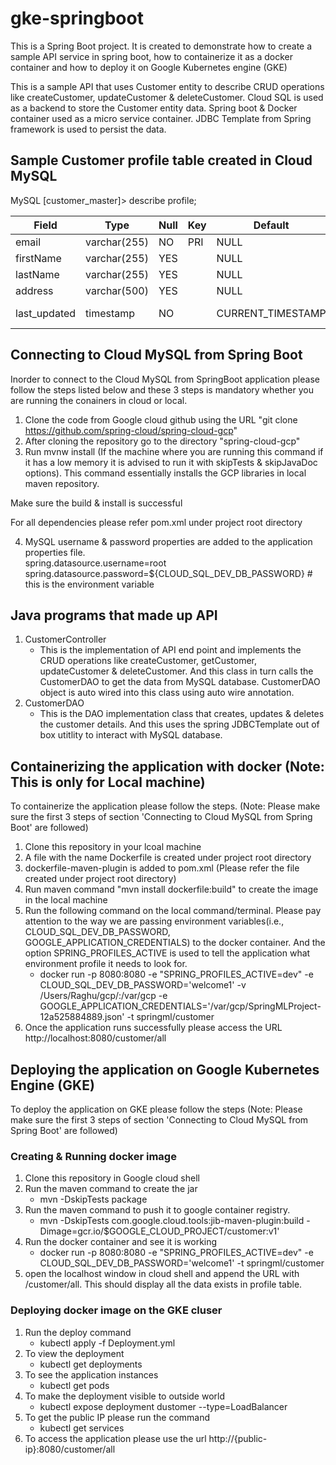 # gke-springboot
This is a Spring Boot project. It is created to demonstrate how to create a sample API service in spring boot, 
how to containerize it as a docker container and how to deploy it on Google Kubernetes engine (GKE)

This is a sample API that uses Customer entity to describe CRUD operations like createCustomer, updateCustomer 
& deleteCustomer. Cloud SQL is used as a backend to store the Customer entity data. Spring boot & Docker container 
used as a micro service container. JDBC Template from Spring framework is used to persist the data.

## Sample Customer profile table created in Cloud MySQL 

MySQL [customer_master]> describe profile;<br/>

| Field        | Type         | Null | Key | Default           | Extra                       |
|--------------|--------------|------|-----|-------------------|-----------------------------|
| email        | varchar(255) | NO   | PRI | NULL              |                             |
| firstName    | varchar(255) | YES  |     | NULL              |                             |
| lastName     | varchar(255) | YES  |     | NULL              |                             |
| address      | varchar(500) | YES  |     | NULL              |                             |
| last_updated | timestamp    | NO   |     | CURRENT_TIMESTAMP | on update CURRENT_TIMESTAMP |


## Connecting to Cloud MySQL from Spring Boot

Inorder to connect to the Cloud MySQL from SpringBoot application please follow the steps listed below and these 3 steps is mandatory whether you are running the conainers in cloud or local.

1) Clone the code from Google cloud github using the URL "git clone https://github.com/spring-cloud/spring-cloud-gcp"
2) After cloning the repository go to the directory "spring-cloud-gcp"
3) Run mvnw install (If the machine where you are running this command if it has a low memory it is advised to run it with skipTests & skipJavaDoc options). This command essentially installs the GCP libraries in local maven repository.

Make sure the build & install is successful 

For all dependencies please refer pom.xml under project root directory

4) MySQL username & password properties are added to the application properties file. <br/>
spring.datasource.username=root <br/>
spring.datasource.password=${CLOUD_SQL_DEV_DB_PASSWORD} # this is the environment variable

## Java programs that made up API

1) CustomerController
   - This is the implementation of API end point and implements the CRUD operations like createCustomer, getCustomer, updateCustomer & deleteCustomer. And this class in turn calls the CustomerDAO to get the data from MySQL database. CustomerDAO object is auto wired into this class using auto wire annotation.
2) CustomerDAO
   - This is the DAO implementation class that creates, updates & deletes the customer details. And this uses the spring JDBCTemplate out of box utitlity to interact with MySQL database.
   
## Containerizing the application with docker (Note: This is only for Local machine)

To containerize the application please follow the steps. (Note: Please make sure the first 3 steps of section 'Connecting to Cloud MySQL from Spring Boot' are followed)

1) Clone this repository in your lcoal machine
2) A file with the name Dockerfile is created under project root directory
3) dockerfile-maven-plugin is added to pom.xml (Please refer the file created under project root directory)
4) Run maven command "mvn install dockerfile:build" to create the image in the local machine
5) Run the following command on the local command/terminal. Please pay attention to the way we are passing environment variables(i.e., CLOUD_SQL_DEV_DB_PASSWORD, GOOGLE_APPLICATION_CREDENTIALS) to the docker container. And the option SPRING_PROFILES_ACTIVE is used to tell the application what environment profile it needs to look for.
   - docker run -p 8080:8080 -e "SPRING_PROFILES_ACTIVE=dev" -e CLOUD_SQL_DEV_DB_PASSWORD='welcome1' 
   -v /Users/Raghu/gcp/:/var/gcp -e GOOGLE_APPLICATION_CREDENTIALS='/var/gcp/SpringMLProject-12a525884889.json' 
   -t springml/customer
6) Once the application runs successfully please access the URL http://localhost:8080/customer/all

## Deploying the application on Google Kubernetes Engine (GKE)

To deploy the application on GKE please follow the steps (Note: Please make sure the first 3 steps of section 'Connecting to Cloud MySQL from Spring Boot' are followed)

### Creating & Running docker image

1) Clone this repository in Google cloud shell
2) Run the maven command to create the jar
   - mvn -DskipTests package
3) Run the maven command to push it to google container registry.
   - mvn -DskipTests com.google.cloud.tools:jib-maven-plugin:build -Dimage=gcr.io/$GOOGLE_CLOUD_PROJECT/customer:v1'
4) Run the docker container and see it is working
   - docker run -p 8080:8080 -e "SPRING_PROFILES_ACTIVE=dev" -e CLOUD_SQL_DEV_DB_PASSWORD='welcome1' -t springml/customer
5) open the localhost window in cloud shell and append the URL with /customer/all. This should display all the data exists in profile table.

### Deploying docker image on the GKE cluser

1) Run the deploy command
   - kubectl apply -f Deployment.yml
2) To view the deployment
   - kubectl get deployments
3) To see the application instances
   - kubectl get pods
4) To make the deployment visible to outside world
   - kubectl expose deployment dustomer --type=LoadBalancer
5) To get the public IP please run the command
   - kubectl get services
6) To access the application please use the url http://{public-ip}:8080/customer/all





